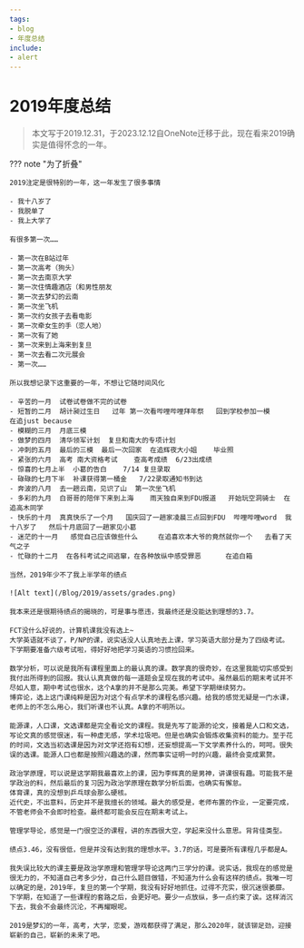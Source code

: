 ```yaml
---
tags:
- blog
- 年度总结
include:
- alert
---
```


# 2019年度总结
> 本文写于2019.12.31，于2023.12.12自OneNote迁移于此，现在看来2019确实是值得怀念的一年。

??? note "为了折叠"

    2019注定是很特别的一年，这一年发生了很多事情

    - 我十八岁了
    - 我脱单了
    - 我上大学了

    有很多第一次……

    - 第一次在B站过年
    - 第一次高考（狗头）
    - 第一次去南京大学
    - 第一次住情趣酒店（和男性朋友
    - 第一次去梦幻的云南
    - 第一次坐飞机
    - 第一次约女孩子去看电影
    - 第一次牵女生的手（恋人地）
    - 第一次有了她
    - 第一次来到上海来到复旦
    - 第一次去看二次元展会
    - 第一次……

    所以我想记录下这重要的一年，不想让它随时间风化

    - 辛苦的一月  试卷试卷做不完的试卷
    - 短暂的二月  胡计昶过生日   过年 第一次看哔哩哔哩拜年祭   回到学校参加一模      在追just because
    - 模糊的三月  月底三模
    - 做梦的四月  清华领军计划  复旦和南大的专项计划
    - 冲刺的五月  最后的三模  最后一次回家  在追辉夜大小姐    毕业照
    - 紧张的六月  高考 南大资格考试    查高考成绩  6/23出成绩
    - 惊喜的七月上半  小葛的告白    7/14 复旦录取
    - 碌碌的七月下半  补课获得第一桶金   7/22录取通知书到达
    - 奔波的八月  去一趟云南，见识了山  第一次坐飞机 
    - 多彩的九月  白哥哥的陪伴下来到上海    雨天独自来到FDU报道   开始玩空洞骑士  在追高木同学
    - 快乐的十月  真真快乐了一个月   国庆回了一趟家凌晨三点回到FDU  哔哩哔哩word  我十八岁了   然后十月底回了一趟家见小葛
    - 迷茫的十一月   感觉自己应该做些什么     在追喜欢本大爷的竟然就你一个   去看了天气之子  
    - 忙碌的十二月  在各科考试之间逃窜，在各种放纵中感受罪恶      在追白箱

    当然，2019年少不了我上半学年的绩点

    ![Alt text](/Blog/2019/assets/grades.png)

    我本来还是很期待绩点的揭晓的，可是事与愿违，我最终还是没能达到理想的3.7。

    FCT没什么好说的，计算机课我没有选上~
    大学英语就不谈了，P/NP的课，说实话没人认真地去上课，学习英语大部分是为了四级考试。下学期要准备六级考试啦，得好好地把学习英语的习惯捡回来。

    数学分析，可以说是我所有课程里面上的最认真的课。数学真的很奇妙，在这里我能切实感受到我付出所得到的回报。我认认真真做的每一道题会呈现在我的考试中。虽然最后的期末考试并不尽如人意，期中考试也很水，这个A拿的并不是那么完美。希望下学期继续努力。
    博弈论，选上这门课纯粹是因为对这个有点学术的课程名感兴趣。给我的感觉无疑是一门水课，老师上的不怎么用心，我们听课也不认真。A拿的不明所以。

    能源课，人口课，文选课都是完全看论文的课程。我是先写了能源的论文，接着是人口和文选，写论文真的感觉很迷，有一种虚无感，学术垃圾吧。但是也确实会锻炼收集资料的能力。至于花的时间，文选当初选课是因为对文学还抱有幻想，还妄想提高一下文学素养什么的，呵呵。很失误的选课。能源人口也都是按照兴趣选的课，然而事实证明一时的兴趣，最终会变成累赘。

    政治学原理，可以说是这学期我最喜欢上的课，因为李辉真的是男神，讲课很有趣。可能我不是学政治的料，然后最后的复习因为政治学原理在数学分析后面，也确实有懈怠。
    体育课，真的没想到乒乓球会那么硬核。
    近代史，不出意料，历史并不是我擅长的领域。最大的感受是，老师布置的作业，一定要完成，不管老师会不会即时检查。最终都可能会反应在期末考试上。

    管理学导论，感觉是一门很空泛的课程，讲的东西很大空，学起来没什么意思。背背佳类型。

    绩点3.46，没有很低，但是并没有达到我的理想水平。3.7的话，可是要所有课程几乎都是A。

    我失误比较大的课主要是政治学原理和管理学导论这两门三学分的课。说实话，我现在的感觉是很无力的，不知道自己考多少分，自己什么题目做错，不知道为什么会有这样的绩点。我唯一可以确定的是，2019年，复旦的第一个学期，我没有好好地抓住。过得不充实，很沉迷很萎靡。下学期，在知道了一些课程的套路之后，会更好吧。要少一点放纵，多一点约束了诶。这样消沉下去，我会不会最终沉沦，不再耀眼呢。

    2019是梦幻的一年，高考，大学，恋爱，游戏都获得了满足，那么2020年，就该铆足劲，迎接崭新的自己，崭新的未来了吧。
